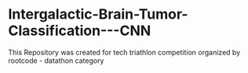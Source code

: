 # Intergalactic-Brain-Tumor-Classification---CNN
This Repository was created for tech triathlon competition organized by rootcode - datathon category 
